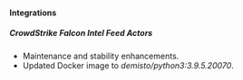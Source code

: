 #### Integrations
##### CrowdStrike Falcon Intel Feed Actors
- Maintenance and stability enhancements.
- Updated Docker image to *demisto/python3:3.9.5.20070*.